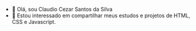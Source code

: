 - 👋 Olá, sou Claudio Cezar Santos da Silva
- 👀 Estou interessado em compartilhar meus estudos e projetos de HTML, CSS e Javascript.
<!---
clausrazec/clausrazec is a ✨ special ✨ repository because its `README.md` (this file) appears on your GitHub profile.
You can click the Preview link to take a look at your changes.
--->
